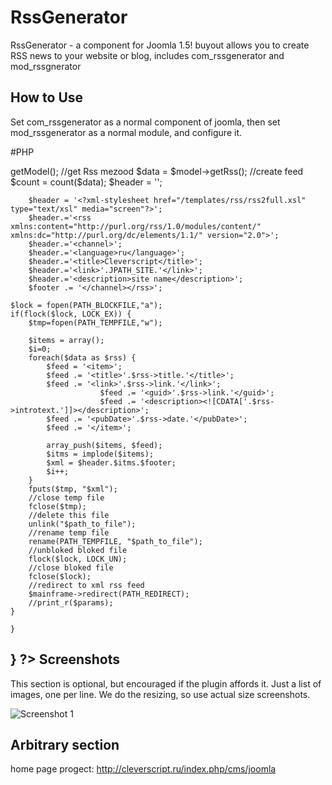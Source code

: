 RssGenerator
=============
RssGenerator - a component for Joomla 1.5! buyout allows you to create RSS news to your website or blog, includes com_rssgenerator and mod_rssgnerator

How to Use
-------------
Set com_rssgenerator as a normal component of joomla, then set mod_rssgenerator as a normal module, and configure it.

#PHP
<?php
class RssGeneratorViewRssGenerator extends JView
{
function display()
    {
	global $mainframe;
	$path_to_file = JPATH_SITE.DS."components/com_rssgenerator".DS."rss.xml";
	define ("PATH_REDIRECT", "/components/com_rssgenerator/rss.xml");
	define ("PATH_BLOCKFILE", JPATH_SITE.DS."components/com_rssgenerator".DS."blocked.txt");
	define ("PATH_TEMPFILE", JPATH_SITE.DS."components/com_rssgenerator".DS."temp.php");
	

    //get Model
	$model = &$this->getModel();

	//get Rss mezood
        $data = $model->getRss();

	//create feed
	$count = count($data);

        $header = '<?xml version="1.0" encoding="utf-8"?>';
		$header = '<?xml-stylesheet href="/templates/rss/rss2full.xsl" type="text/xsl" media="screen"?>';
        $header.='<rss xmlns:content="http://purl.org/rss/1.0/modules/content/" xmlns:dc="http://purl.org/dc/elements/1.1/" version="2.0">';
        $header.='<channel>';
        $header.='<language>ru</language>';
        $header.='<title>Cleverscript</title>';
        $header.='<link>'.JPATH_SITE.'</link>';
        $header.='<description>site name</description>';
        $footer .= '</channel></rss>';

    $lock = fopen(PATH_BLOCKFILE,"a");
	if(flock($lock, LOCK_EX)) {
		$tmp=fopen(PATH_TEMPFILE,"w");

		$items = array();
		$i=0;
		foreach($data as $rss) {
			$feed = '<item>';
			$feed .= '<title>'.$rss->title.'</title>';
			$feed .= '<link>'.$rss->link.'</link>';
                        $feed .= '<guid>'.$rss->link.'</guid>';
                        $feed .= '<description><![CDATA['.$rss->introtext.']]></description>';
			$feed .= '<pubDate>'.$rss->date.'</pubDate>';
			$feed .= '</item>';

			array_push($items, $feed);
			$itms = implode($items);
			$xml = $header.$itms.$footer;
			$i++;
		}
		fputs($tmp, "$xml");
		//close temp file
		fclose($tmp);
		//delete this file
		unlink("$path_to_file");
		//rename temp file 
		rename(PATH_TEMPFILE, "$path_to_file");
		//unbloked bloked file
		flock($lock, LOCK_UN);
		//close bloked file
		fclose($lock);
		//redirect to xml rss feed
        $mainframe->redirect(PATH_REDIRECT);
        //print_r($params);
	}

    }
}
?>
Screenshots
-----------

This section is optional, but encouraged if the plugin affords it. Just a list of images, one per line. We do the resizing, so use actual size screenshots.

![Screenshot 1](http://cleverscript.ru/images/mootools/forge/PageMooSlider/rssgen.gif)

Arbitrary section
-----------------

home page progect: http://cleverscript.ru/index.php/cms/joomla